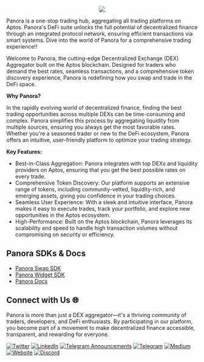 <p align="center">
    <img src="https://pbs.twimg.com/profile_banners/1677908949507657728/1710250747"/>
</p>

Panora is a one-stop trading hub, aggregating all trading platforms on Aptos. Panora's DeFi suite unlocks the full potential of decentralized finance through an integrated protocol network, ensuring efficient transactions via smart systems. Dive into the world of Panora for a comprehensive trading experience!!

Welcome to Panora, the cutting-edge Decentralized Exchange (DEX) Aggregator built on the Aptos blockchain. Designed for traders who demand the best rates, seamless transactions, and a comprehensive token discovery experience, Panora is redefining how you swap and trade in the DeFi space.

**Why Panora?**

In the rapidly evolving world of decentralized finance, finding the best trading opportunities across multiple DEXs can be time-consuming and complex. Panora simplifies this process by aggregating liquidity from multiple sources, ensuring you always get the most favorable rates. Whether you're a seasoned trader or new to the DeFi ecosystem, Panora offers an intuitive, user-friendly platform to optimize your trading strategy.

**Key Features:**
- Best-in-Class Aggregation: Panora integrates with top DEXs and liquidity providers on Aptos, ensuring that you get the best possible rates on every trade.
- Comprehensive Token Discovery: Our platform supports an extensive range of tokens, including community-vetted, liquidity-rich, and emerging assets, giving you confidence in your trading choices.
- Seamless User Experience: With a sleek and intuitive interface, Panora makes it easy to execute trades, track your portfolio, and explore new opportunities in the Aptos ecosystem.
- High-Performance: Built on the Aptos blockchain, Panora leverages its scalability and speed to handle high transaction volumes without compromising on security or efficiency.

## Panora SDKs & Docs

- [Panora Swap SDK](https://www.npmjs.com/package/@panoraexchange/swap-sdk)
- [Panora Widget SDK](https://www.npmjs.com/package/@panoraexchange/widget-sdk)
- [Panora Docs](https:/docs.panora.exchange)

## Connect with Us 🌐
Panora is more than just a DEX aggregator—it's a thriving community of traders, developers, and DeFi enthusiasts. By participating in our platform, you become part of a movement to make decentralized finance accessible, transparent, and rewarding for everyone.

[![Twitter](https://img.shields.io/badge/Twitter-%2300FF00.svg?style=for-the-badge&logo=Twitter&logoColor=000000)](https://x.com/PanoraExchange)
[![LinkedIn](https://img.shields.io/badge/LinkedIn-%230A66C2.svg?style=for-the-badge&logo=LinkedIn&logoColor=white)](https://www.linkedin.com/company/panora-exchange/)
[![Telegram Announcements](https://img.shields.io/badge/Telegram-%2326A5E4.svg?style=for-the-badge&logo=Telegram&logoColor=white)](https://t.me/PanoraExchange_Ann)
[![Telegram](https://img.shields.io/badge/Telegram-%2326A5E4.svg?style=for-the-badge&logo=Telegram&logoColor=white)](https://t.me/PanoraExchange)
[![Medium](https://img.shields.io/badge/Medium-%2312100E.svg?style=for-the-badge&logo=medium&logoColor=white)](https://panoraexchange.medium.com/)
[![Website](https://img.shields.io/badge/Website-%2312100E.svg?style=for-the-badge&logo=google-chrome&logoColor=white)](https://panora.exchange/)
[![Discord](https://img.shields.io/badge/Discord-%237289DA.svg?style=for-the-badge&logo=discord&logoColor=white)](https://discord.com/invite/EXhEqqTcjs)


